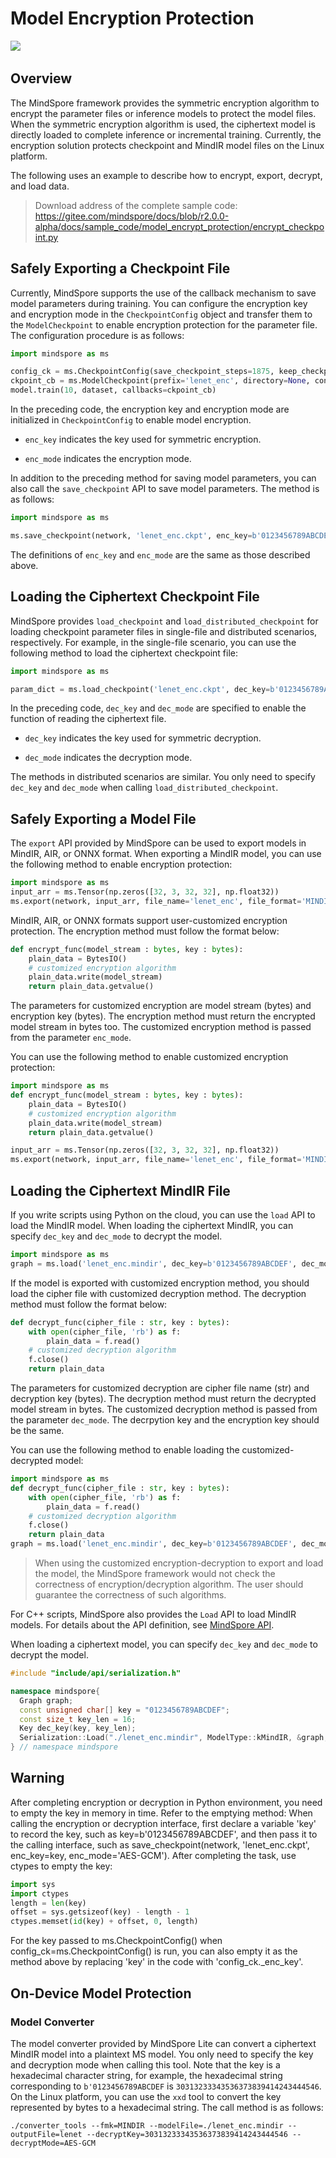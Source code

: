 # Model Encryption Protection

<a href="https://gitee.com/mindspore/docs/blob/r2.0.0-alpha/docs/mindarmour/docs/source_en/model_encrypt_protection.md" target="_blank"><img src="https://mindspore-website.obs.cn-north-4.myhuaweicloud.com/website-images/master/resource/_static/logo_source_en.png"></a>&nbsp;&nbsp;

## Overview

The MindSpore framework provides the symmetric encryption algorithm to encrypt the parameter files or inference models to protect the model files. When the symmetric encryption algorithm is used, the ciphertext model is directly loaded to complete inference or incremental training.
Currently, the encryption solution protects checkpoint and MindIR model files on the Linux platform.

The following uses an example to describe how to encrypt, export, decrypt, and load data.

> Download address of the complete sample code: <https://gitee.com/mindspore/docs/blob/r2.0.0-alpha/docs/sample_code/model_encrypt_protection/encrypt_checkpoint.py>

## Safely Exporting a Checkpoint File

Currently, MindSpore supports the use of the callback mechanism to save model parameters during training. You can configure the encryption key and encryption mode in the `CheckpointConfig` object and transfer them to the `ModelCheckpoint` to enable encryption protection for the parameter file. The configuration procedure is as follows:

```python
import mindspore as ms

config_ck = ms.CheckpointConfig(save_checkpoint_steps=1875, keep_checkpoint_max=10, enc_key=b'0123456789ABCDEF', enc_mode='AES-GCM')
ckpoint_cb = ms.ModelCheckpoint(prefix='lenet_enc', directory=None, config=config_ck)
model.train(10, dataset, callbacks=ckpoint_cb)
```

In the preceding code, the encryption key and encryption mode are initialized in `CheckpointConfig` to enable model encryption.

- `enc_key` indicates the key used for symmetric encryption.

- `enc_mode` indicates the encryption mode.

In addition to the preceding method for saving model parameters, you can also call the `save_checkpoint` API to save model parameters. The method is as follows:

```python
import mindspore as ms

ms.save_checkpoint(network, 'lenet_enc.ckpt', enc_key=b'0123456789ABCDEF', enc_mode='AES-GCM')
```

The definitions of `enc_key` and `enc_mode` are the same as those described above.

## Loading the Ciphertext Checkpoint File

MindSpore provides `load_checkpoint` and `load_distributed_checkpoint` for loading checkpoint parameter files in single-file and distributed scenarios, respectively. For example, in the single-file scenario, you can use the following method to load the ciphertext checkpoint file:

```python
import mindspore as ms

param_dict = ms.load_checkpoint('lenet_enc.ckpt', dec_key=b'0123456789ABCDEF', dec_mode='AES-GCM')
```

In the preceding code, `dec_key` and `dec_mode` are specified to enable the function of reading the ciphertext file.

- `dec_key` indicates the key used for symmetric decryption.

- `dec_mode` indicates the decryption mode.

The methods in distributed scenarios are similar. You only need to specify `dec_key` and `dec_mode` when calling `load_distributed_checkpoint`.

## Safely Exporting a Model File

The `export` API provided by MindSpore can be used to export models in MindIR, AIR, or ONNX format. When exporting a MindIR model, you can use the following method to enable encryption protection:

```python
import mindspore as ms
input_arr = ms.Tensor(np.zeros([32, 3, 32, 32], np.float32))
ms.export(network, input_arr, file_name='lenet_enc', file_format='MINDIR', enc_key=b'0123456789ABCDEF', enc_mode='AES-GCM')
```

MindIR, AIR, or ONNX formats support user-customized encryption protection. The encryption method must follow the format below:

```python
def encrypt_func(model_stream : bytes, key : bytes):
    plain_data = BytesIO()
    # customized encryption algorithm
    plain_data.write(model_stream)
    return plain_data.getvalue()
```

The parameters for customized encryption are model stream (bytes) and encryption key (bytes). The encryption method must return the encrypted model stream in bytes too. The customized encryption method is passed from the parameter `enc_mode`.

You can use the following method to enable customized encryption protection:

```python
import mindspore as ms
def encrypt_func(model_stream : bytes, key : bytes):
    plain_data = BytesIO()
    # customized encryption algorithm
    plain_data.write(model_stream)
    return plain_data.getvalue()

input_arr = ms.Tensor(np.zeros([32, 3, 32, 32], np.float32))
ms.export(network, input_arr, file_name='lenet_enc', file_format='MINDIR', enc_key=b'0123456789ABCDEF', enc_mode=encrypt_func)
```

## Loading the Ciphertext MindIR File

If you write scripts using Python on the cloud, you can use the `load` API to load the MindIR model. When loading the ciphertext MindIR, you can specify `dec_key` and `dec_mode` to decrypt the model.

```python
import mindspore as ms
graph = ms.load('lenet_enc.mindir', dec_key=b'0123456789ABCDEF', dec_mode='AES-GCM')
```

If the model is exported with customized encryption method, you should load the cipher file with customized decryption method. The decryption method must follow the format below:

```python
def decrypt_func(cipher_file : str, key : bytes):
    with open(cipher_file, 'rb') as f:
        plain_data = f.read()
    # customized decryption algorithm
    f.close()
    return plain_data
```

The parameters for customized decryption are cipher file name (str) and decryption key (bytes). The decryption method must return the decrypted model stream in bytes. The customized decryption method is passed from the parameter `dec_mode`. The decrpytion key and the encryption key should be the same.

You can use the following method to enable loading the customized-decrypted model:

```python
import mindspore as ms
def decrypt_func(cipher_file : str, key : bytes):
    with open(cipher_file, 'rb') as f:
        plain_data = f.read()
    # customized decryption algorithm
    f.close()
    return plain_data
graph = ms.load('lenet_enc.mindir', dec_key=b'0123456789ABCDEF', dec_mode=decrypt_func)
```

> When using the customized encryption-decryption to export and load the model, the MindSpore framework would not check the correctness of encryption/decryption algorithm. The user should guarantee the correctness of such algorithms.

For C++ scripts, MindSpore also provides the `Load` API to load MindIR models. For details about the API definition, see [MindSpore API](https://www.mindspore.cn/lite/api/en/r2.0.0-alpha/api_cpp/mindspore.html).

When loading a ciphertext model, you can specify `dec_key` and `dec_mode` to decrypt the model.

```C++
#include "include/api/serialization.h"

namespace mindspore{
  Graph graph;
  const unsigned char[] key = "0123456789ABCDEF";
  const size_t key_len = 16;
  Key dec_key(key, key_len);
  Serialization::Load("./lenet_enc.mindir", ModelType::kMindIR, &graph, dec_key, "AES-GCM");
} // namespace mindspore
```

## Warning

After completing encryption or decryption in Python environment, you need to empty the key in memory in time. Refer to the emptying method:
When calling the encryption or decryption interface, first declare a variable 'key' to record the key, such as key=b'0123456789ABCDEF', and then pass it to the calling interface, such as save_checkpoint(network, 'lenet_enc.ckpt', enc_key=key, enc_mode='AES-GCM'). After completing the task, use ctypes to empty the key:

```python
import sys
import ctypes
length = len(key)
offset = sys.getsizeof(key) - length - 1
ctypes.memset(id(key) + offset, 0, length)
```

For the key passed to ms.CheckpointConfig() when config_ck=ms.CheckpointConfig() is run, you can also empty it as the method above by replacing 'key' in the code with 'config_ck._enc_key'.

## On-Device Model Protection

### Model Converter

The model converter provided by MindSpore Lite can convert a ciphertext MindIR model into a plaintext MS model. You only need to specify the key and decryption mode when calling this tool. Note that the key is a hexadecimal character string, for example, the hexadecimal string corresponding to `b'0123456789ABCDEF` is `30313233343536373839414243444546`. On the Linux platform, you can use the `xxd` tool to convert the key represented by bytes to a hexadecimal string. The call method is as follows:

```shell
./converter_tools --fmk=MINDIR --modelFile=./lenet_enc.mindir --outputFile=lenet --decryptKey=30313233343536373839414243444546 --decryptMode=AES-GCM
```
